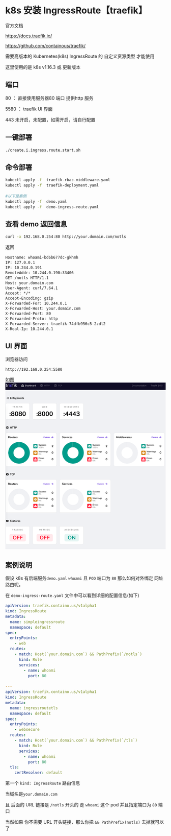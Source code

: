 
# k8s 安装 IngressRoute【traefik】
官方文档

https://docs.traefik.io/

https://github.com/containous/traefik/

需要高版本的 Kubernetes(k8s) IngressRoute 的 自定义资源类型 才能使用

这里使用的是 k8s v1.16.3 或 更新版本

## 端口

80   ： 直接使用服务器80 端口 提供http 服务

5580 ： traefik UI 界面

443 未开启，未配置，如需开启，请自行配置
## 一键部署
```bash
./create.i.ingress.route.start.sh
```
## 命令部署
```bash
kubectl apply -f  traefik-rbac-middleware.yaml
kubectl apply -f  traefik-deployment.yaml

#以下是案例
kubectl apply -f  demo.yaml
kubectl apply -f  demo-ingress-route.yaml
```

## 查看 demo 返回信息
```bash
curl -x 192.168.0.254:80 http://your.domain.com/notls 
```
返回
```nashorn js
Hostname: whoami-bd6b677dc-gkhmh
IP: 127.0.0.1
IP: 10.244.0.191
RemoteAddr: 10.244.0.190:33406
GET /notls HTTP/1.1
Host: your.domain.com
User-Agent: curl/7.64.1
Accept: */*
Accept-Encoding: gzip
X-Forwarded-For: 10.244.0.1
X-Forwarded-Host: your.domain.com
X-Forwarded-Port: 80
X-Forwarded-Proto: http
X-Forwarded-Server: traefik-74dfb956c5-2zdl2
X-Real-Ip: 10.244.0.1
```
## UI 界面 
浏览器访问
```angular2
http://192.168.0.254:5580
```
如图
![avatar](../doc/images/traefik.png)

## 案例说明
假设 k8s 有后端服务`demo.yaml` `whoami` 且 `POD` 端口为 `80` 那么如何对外绑定 网址路由呢。

在 `demo-ingress-route.yaml` 文件中可以看到详细的配置信息(如下)
```yaml
apiVersion: traefik.containo.us/v1alpha1
kind: IngressRoute
metadata:
  name: simpleingressroute
  namespace: default
spec:
  entryPoints:
    - web
  routes:
    - match: Host(`your.domain.com`) && PathPrefix(`/notls`)
      kind: Rule
      services:
        - name: whoami
          port: 80

---
apiVersion: traefik.containo.us/v1alpha1
kind: IngressRoute
metadata:
  name: ingressroutetls
  namespace: default
spec:
  entryPoints:
    - websecure
  routes:
    - match: Host(`your.domain.com`) && PathPrefix(`/tls`)
      kind: Rule
      services:
        - name: whoami
          port: 80
  tls:
    certResolver: default
```
第一个 `kind: IngressRoute` 路由信息

当域名是`your.domain.com` 

且 后面的 URL 链接是 `/notls` 开头的 走 `whoami` 这个 pod 并且指定端口为 `80` 端口

当然如果 你不需要 URL 开头链接，那么你把 `&& PathPrefix(notls)` 去掉就可以了